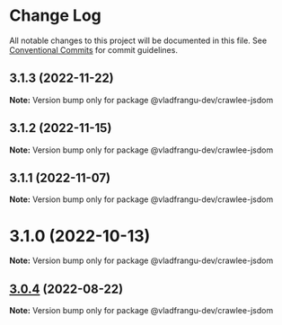 # Change Log

All notable changes to this project will be documented in this file.
See [Conventional Commits](https://conventionalcommits.org) for commit guidelines.

## 3.1.3 (2022-11-22)

**Note:** Version bump only for package @vladfrangu-dev/crawlee-jsdom





## 3.1.2 (2022-11-15)

**Note:** Version bump only for package @vladfrangu-dev/crawlee-jsdom





## 3.1.1 (2022-11-07)

**Note:** Version bump only for package @vladfrangu-dev/crawlee-jsdom





# 3.1.0 (2022-10-13)

**Note:** Version bump only for package @vladfrangu-dev/crawlee-jsdom





## [3.0.4](https://github.com/apify/crawlee/compare/v3.0.3...v3.0.4) (2022-08-22)

**Note:** Version bump only for package @vladfrangu-dev/crawlee-jsdom
